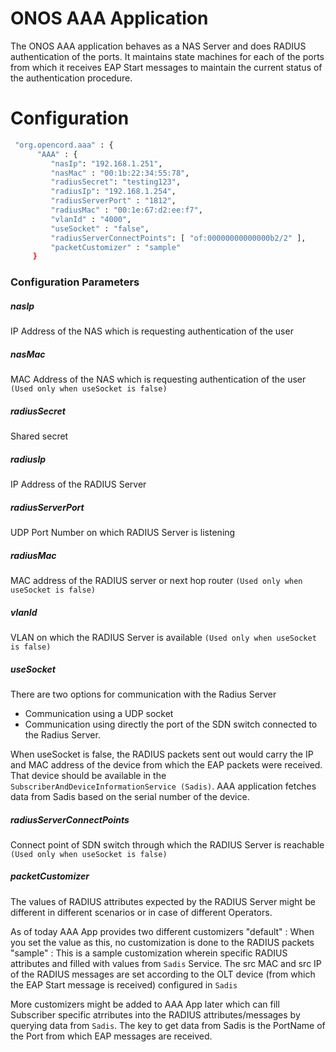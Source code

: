 # ONOS AAA Application

The ONOS AAA application behaves as a NAS Server and does RADIUS authentication of the ports. It maintains state machines for each of the ports from which it receives EAP Start messages to maintain the current status of the authentication procedure.

# Configuration
```sh
 "org.opencord.aaa" : {
      "AAA" : {
         "nasIp": "192.168.1.251",
         "nasMac" : "00:1b:22:34:55:78",
         "radiusSecret": "testing123",
         "radiusIp": "192.168.1.254",
         "radiusServerPort" : "1812",
         "radiusMac" : "00:1e:67:d2:ee:f7",
         "vlanId" : "4000",
         "useSocket" : "false",
         "radiusServerConnectPoints": [ "of:00000000000000b2/2" ],
         "packetCustomizer" : "sample"
     }
 ```
 ### Configuration Parameters
##### nasIp
 IP Address of the NAS  which is requesting authentication of the user
##### nasMac
MAC Address of the NAS  which is requesting authentication of the user `(Used only when useSocket is false)`
##### radiusSecret
Shared secret
##### radiusIp
IP Address of the RADIUS Server
##### radiusServerPort
UDP Port Number on which RADIUS Server is listening
##### radiusMac
MAC address of the RADIUS server or next hop router `(Used only when useSocket is false)`
##### vlanId
VLAN on which the RADIUS Server is available `(Used only when useSocket is false)`
##### useSocket
There are two options for communication with the Radius Server
- Communication using a UDP socket
- Communication using directly the port of the SDN switch connected to the Radius Server.

When useSocket is false, the RADIUS packets sent out would carry the IP and MAC address of the device from which the EAP packets were received. That device should be available in the `SubscriberAndDeviceInformationService (Sadis)`. AAA application fetches data from Sadis based on the serial number of the device.

##### radiusServerConnectPoints
Connect point of SDN switch through which the RADIUS Server is reachable `(Used only when useSocket is false)`

##### packetCustomizer
The values of RADIUS attributes expected by the RADIUS Server might be different in different scenarios or in case of different Operators.

As of today AAA App provides two different customizers
"default" : When you set the value as this, no customization is done to the RADIUS packets
"sample" : This is a sample customization wherein specific RADIUS attributes and filled with values from `Sadis` Service. The src MAC and src IP of the RADIUS messages are set according to the OLT device (from which the EAP Start message is received) configured in `Sadis`

More customizers might be added to AAA App later which can fill Subscriber specific atrributes into the RADIUS attributes/messages by querying data from `Sadis`. The key to get data from Sadis is the PortName of the Port from which EAP messages are received.

